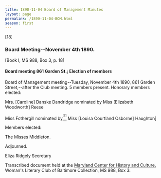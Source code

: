 ```yaml
---
title: 1890-11-04 Board of Management Minutes
layout: page
permalink: /1890-11-04-BOM.html
season: first
---
```

[18]

### Board Meeting--November 4th 1890.
[Book I, MS 988, Box 3, p. 18]

#### Board meeting 861 Garden St.; Election of members

Board of Management meeting--Tuesday, November 4th 1890, 861 Garden Street,--after the Club meeting. 5 members present. Honorary members elected:

Mrs. [Caroline] Danske Dandridge nominated by Miss [Elizabeth Woodworth] Reese

Miss Fothergill nominated by[<sup><sup>[7]</sup></sup>](#_ftn7) Miss [Louisa Courtland Osborne] Haughton]

Members elected:

The Misses Middleton.

Adjourned.

Eliza Ridgely
Secretary

Transcribed document held at the [Maryland Center for History and Culture](http://mdhs.org/), Woman's Literary Club of Baltimore Collection, MS 988, Box 3. 